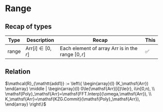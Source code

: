 # Range

## Recap of types

| Type | Description | Recap | This |
| ---- | ----------- | ----- | ---- |
| range | $\mathsf{Arr}[i]\in[0,r]$ | Each element of array $\mathsf{Arr}$ is in the range $[0,r]$ | ✅ |

## Relation

$\mathcal{R}_{\mathtt{add1}} := \left\{ \begin{array}{l} (K_\mathsf{Arr}) \end{array} \middle | \begin{array}{l} 0\le{\mathsf{Arr}[i]}\le{r}, i\in[0,n), \\ \mathsf{Poly}_\mathsf{Arr}=\mathsf{FFT.Interp}(\omega,\mathsf{Arr}), \\ K_\mathsf{Arr}=\mathsf{KZG.Commit}(\mathsf{Poly}_\mathsf{Arr}), \end{array} \right\}$
